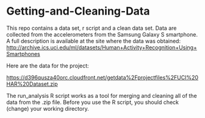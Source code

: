 Getting-and-Cleaning-Data
=========================
This repo contains a data set, r script and a clean data set. Data are collected from the accelerometers from the Samsung Galaxy S smartphone. A full description is available at the site where the data was obtained:
http://archive.ics.uci.edu/ml/datasets/Human+Activity+Recognition+Using+Smartphones 

Here are the data for the project: 

https://d396qusza40orc.cloudfront.net/getdata%2Fprojectfiles%2FUCI%20HAR%20Dataset.zip 

The run_analysis R script works as a tool for merging and cleaning all of the data from the .zip file. Before you use the R script, you should check (change) your working directory. 
